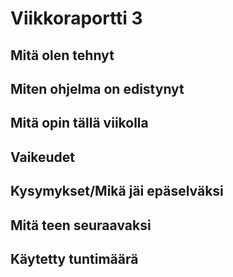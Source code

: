 # Viikkoraportti 3

## Mitä olen tehnyt


## Miten ohjelma on edistynyt



## Mitä opin tällä viikolla


## Vaikeudet



## Kysymykset/Mikä jäi epäselväksi


## Mitä teen seuraavaksi


## Käytetty tuntimäärä
